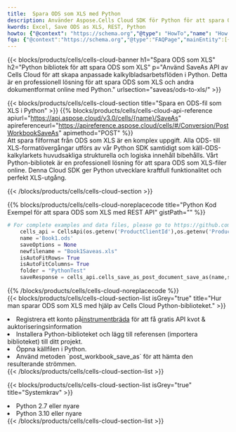 ```yaml
---
title:  Spara ODS som XLS med Python
description: Använder Aspose.Cells Cloud SDK för Python för att spara ODS-formatfil som XLS-formatfil.
kwords: Excel, Save ODS as XLS, REST, Python
howto: {"@context": "https://schema.org","@type": "HowTo","name": "How to save ODS as XLS using the Cells Cloud Python library.","description": "How to save ODS as XLS using the Cells Cloud Python library.","image": {"@type": "ImageObject"},"url": "/python/saveas/ods-to-xls/","step": [{ "@type": "HowToStep","name": "How to save ODS as XLS using the Cells Cloud Python library. step 1", "image": {"@type": "ImageObject",},"url": "/python/saveas/ods-to-xls/","text": "Register an account at <a href='https://dashboard.aspose.cloud/'>Dashboard</a> to get free API quota & authorization details",},{ "@type": "HowToStep","name": "How to save ODS as XLS using the Cells Cloud Python library. step 1", "image": {"@type": "ImageObject",},"url": "/python/saveas/ods-to-xls/","text": "Install Python library and add the reference (import the library) to your project.",},{ "@type": "HowToStep","name": "How to save ODS as XLS using the Cells Cloud Python library. step 1", "image": {"@type": "ImageObject",},"url": "/python/saveas/ods-to-xls/","text": "Open the source file in Python.",},{ "@type": "HowToStep","name": "How to save ODS as XLS using the Cells Cloud Python library. step 1", "image": {"@type": "ImageObject",},"url": "/python/saveas/ods-to-xls/","text": "Use the `post_workbook_save_as` method to retrieve the resulting stream.",}, ],"supply": {"@type": "HowToSupply","name": "document"},"tool": [{"@type": "HowToTool","name": "PyCharm, Visual Studio Code, Sublime, Eclipse"},{"@type": "HowToTool","name": "Aspose Cells"}],"totalTime": "PT6M"}
fqa: {"@context":"https://schema.org","@type":"FAQPage","mainEntity":[{"@type":"Question","name":"Why save file as other formats file in C# using REST API?","acceptedAnswer":{"@type":"Answer","text":"Documents are encoded in many ways, and some files may be incompatible with the software you use. To open and read such files, just save them as appropriate file formats.<br/><ol><li>Install .NET SDK and add the reference (import the library) to your project.</li><li>Open the source file in C# using REST API.</li><li>Call the PostWorkbookSaveAsRequest() method, passing an output filename with required extension.</li><li>Get the result of save as a separate file.</li></ol>"}},{"@type":"Question","name":"What file formats can I save as with your C# library?","acceptedAnswer":{"@type":"Answer","text":"We support a variety of file formats for conversion using .NET library, including XLSX, Excel, xls , PDF, CSV, HTML, Markdown, XML, PNG, JPG, TIFF, Json, TXT and many more."}},{"@type":"Question","name":"What is the maximum allowed file size for conversion using this .NET library?","acceptedAnswer":{"@type":"Answer","text":"There are no file size limits for format conversions using .NET library."}}]}
---
```

{{< blocks/products/cells/cells-cloud-banner h1="Spara ODS som XLS" h2="Python bibliotek för att spara ODS som XLS" p="Använd SaveAs API av Cells Cloud för att skapa anpassade kalkylbladsarbetsflöden i Python. Detta är en professionell lösning för att spara ODS som XLS och andra dokumentformat online med Python." urlsection="saveas/ods-to-xls/" >}}

{{< blocks/products/cells/cells-cloud-section title="Spara en ODS-fil som XLS i Python" >}}
{{% blocks/products/cells/cells-cloud-api-reference apiurl="https://api.aspose.cloud/v3.0/cells/{name}/SaveAs" apireferenceurl="https://apireference.aspose.cloud/cells/#/Conversion/PostWorkbookSaveAs" apimethod="POST" %}}
<br/>
Att spara filformat från ODS som XLS är en komplex uppgift. Alla ODS- till XLS-formatövergångar utförs av vår Python SDK samtidigt som käll-ODS-kalkylarkets huvudsakliga strukturella och logiska innehåll bibehålls. Vårt Python-bibliotek är en professionell lösning för att spara ODS som XLS-filer online. Denna Cloud SDK ger Python utvecklare kraftfull funktionalitet och perfekt XLS-utgång.

{{< /blocks/products/cells/cells-cloud-section >}}

{{% blocks/products/cells/cells-cloud-noreplacecode title="Python Kod Exempel för att spara ODS som XLS med REST API" gistPath="" %}}
  
```python
# For complete examples and data files, please go to https://github.com/aspose-cells-cloud/aspose-cells-cloud-python/
    cells_api = CellsApi(os.getenv('ProductClientId'),os.getenv('ProductClientSecret'))
    name ='Book1.ods'    
    saveOptions = None
    newfilename = "Book1Saveas.xls"
    isAutoFitRows= True
    isAutoFitColumns= True
    folder = "PythonTest"
    saveResponse = cells_api.cells_save_as_post_document_save_as(name,save_options=saveOptions, newfilename=(folder +'/' + newfilename),folder=folder)
```
  
{{% /blocks/products/cells/cells-cloud-noreplacecode %}}
<br/>
{{< blocks/products/cells/cells-cloud-section-list isGrey="true" title="Hur man sparar ODS som XLS med hjälp av Cells Cloud Python-biblioteket." >}}
<li> Registrera ett konto på<a href="https://dashboard.aspose.cloud/">instrumentbräda</a> för att få gratis API kvot & auktoriseringsinformation</li>
<li>Installera Python-biblioteket och lägg till referensen (importera biblioteket) till ditt projekt.</li>
<li>Öppna källfilen i Python.</li>
<li>Använd metoden `post_workbook_save_as` för att hämta den resulterande strömmen.</li>
{{< /blocks/products/cells/cells-cloud-section-list >}}

{{< blocks/products/cells/cells-cloud-section-list isGrey="true" title="Systemkrav" >}}
<li>Python 2.7 eller nyare</li>
<li>Python 3.10 eller nyare</li>
{{< /blocks/products/cells/cells-cloud-section-list >}}
